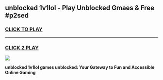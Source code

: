 
## unblocked 1v1lol - Play Unblocked Gmaes & Free #p2sed
<h3>
<a href="https://news.freeplayer.one?title=unblocked_1v1lol&ref=24F">CLICK TO PLAY</a></h3>
<hr>

<h3>
<a href="https://news.freeplayer.one?title=unblocked_1v1lol&ref=24F">CLICK 2 PLAY</a>
  
</h3>

<a href="https://news.freeplayer.one?title=unblocked_1v1lol&ref=24F/"><img src="https://clearcache.store/games.png"></a>


**unblocked 1v1lol games unblocked: Your Gateway to Fun and Accessible Online Gaming**
